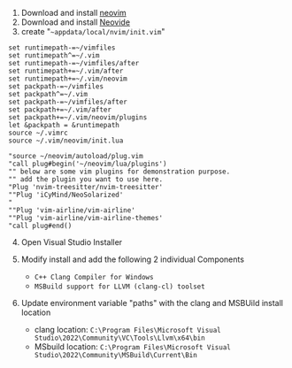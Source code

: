 1. Download and install [neovim](https://github.com/neovim/neovim/blob/master/INSTALL.md)
2. Download and install [Neovide](https://neovide.dev/)
3. create "`~appdata/local/nvim/init.vim`"

```
set runtimepath-=~/vimfiles
set runtimepath^=~/.vim
set runtimepath-=~/vimfiles/after
set runtimepath+=~/.vim/after
set runtimepath+=~/.vim/neovim
set packpath-=~/vimfiles
set packpath^=~/.vim
set packpath-=~/vimfiles/after
set packpath+=~/.vim/after
set packpath+=~/.vim/neovim/plugins
let &packpath = &runtimepath
source ~/.vimrc
source ~/.vim/neovim/init.lua

"source ~/neovim/autoload/plug.vim
"call plug#begin('~/neovim/lua/plugins')
"" below are some vim plugins for demonstration purpose.
"" add the plugin you want to use here.
"Plug 'nvim-treesitter/nvim-treesitter'
""Plug 'iCyMind/NeoSolarized'
"
""Plug 'vim-airline/vim-airline'
""Plug 'vim-airline/vim-airline-themes'
"call plug#end()
```

4. Open Visual Studio Installer
5. Modify install and add the following 2 individual Components
    - `C++ Clang Compiler for Windows`
    - `MSBuild support for LLVM (clang-cl) toolset`

6. Update environment variable "paths" with the clang and MSBUild install location
    - clang location: `C:\Program Files\Microsoft Visual Studio\2022\Community\VC\Tools\Llvm\x64\bin`
    - MSbuild location: `C:\Program Files\Microsoft Visual Studio\2022\Community\MSBuild\Current\Bin`
